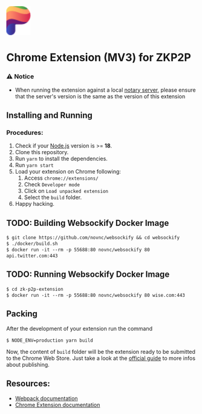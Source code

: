 <img src="src/assets/img/icon-48.png" width="64"/>

# Chrome Extension (MV3) for ZKP2P

### ⚠️ Notice
- When running the extension against a local [notary server](https://github.com/tlsnotary/tlsn/releases), please ensure that the server's version is the same as the version of this extension

## Installing and Running

### Procedures:

1. Check if your [Node.js](https://nodejs.org/) version is >= **18**.
2. Clone this repository.
3. Run `yarn` to install the dependencies.
4. Run `yarn start`
5. Load your extension on Chrome following:
   1. Access `chrome://extensions/`
   2. Check `Developer mode`
   3. Click on `Load unpacked extension`
   4. Select the `build` folder.
6. Happy hacking.

## TODO: Building Websockify Docker Image
```
$ git clone https://github.com/novnc/websockify && cd websockify
$ ./docker/build.sh
$ docker run -it --rm -p 55688:80 novnc/websockify 80 api.twitter.com:443
```

## TODO: Running Websockify Docker Image
```
$ cd zk-p2p-extension
$ docker run -it --rm -p 55688:80 novnc/websockify 80 wise.com:443
```

## Packing

After the development of your extension run the command

```
$ NODE_ENV=production yarn build
```

Now, the content of `build` folder will be the extension ready to be submitted to the Chrome Web Store. Just take a look at the [official guide](https://developer.chrome.com/webstore/publish) to more infos about publishing.

## Resources:

- [Webpack documentation](https://webpack.js.org/concepts/)
- [Chrome Extension documentation](https://developer.chrome.com/extensions/getstarted)
